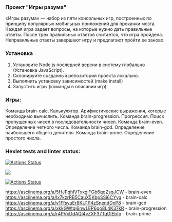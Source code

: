 ### Проект "Игры разума"
«Игры разума» — набор из пяти консольных игр, построенных по принципу популярных мобильных приложений для прокачки мозга. Каждая игра задает вопросы, на которые нужно дать правильные ответы. После трех правильных ответов считается, что игра пройдена. Неправильные ответы завершают игру и предлагают пройти ее заново. 

### Установка 

1. Установите Node.js последней версии в систему глобально (Установка JavaScript).
2. Склонируйте созданный репозиторий проекта локально. 
3. Выполнить установку зависимостей (make install)
4. Запустить игры (команды в описании игр)

### Игры:
Команда brain-calc. Калькулятор. Арифметические выражения, которые необходимо вычислить.
Команда brain-progression. Прогрессия. Поиск пропущенных чисел в последовательности чисел.
Команда brain-even. Определение четного числа.
Команда brain-gcd. Определение наибольшего общего делителя.
Команда brain-prime. Определение простого числа.

### Hexlet tests and linter status:
[![Actions Status](https://github.com/kuznevia/frontend-project-lvl1/workflows/hexlet-check/badge.svg)](https://github.com/kuznevia/frontend-project-lvl1/actions)

<a href="https://codeclimate.com/github/kuznevia/frontend-project-lvl1/maintainability"><img src="https://api.codeclimate.com/v1/badges/291504df412ecb137b95/maintainability" /></a>

[![Actions Status](https://github.com/kuznevia/frontend-project-lvl1/workflows/Linter/badge.svg)](https://github.com/kuznevia/frontend-project-lvl1/actions)

https://asciinema.org/a/5HJPqhIVTxxglFGb6qqZsqJCW - brain-even
https://asciinema.org/a/lx7kzrRB5CauX5KbpSSi6CYyg - brain-calc
https://asciinema.org/a/v1FfsyuEr8KU1P4zSnendDnP8 - brain-gcd
https://asciinema.org/a/xkkGWtgj6nwLEP6go8L4K37kR - brain-progression
https://asciinema.org/a/r4PVxDdAQl4vZXF37TqDIEbfq - brain-prime